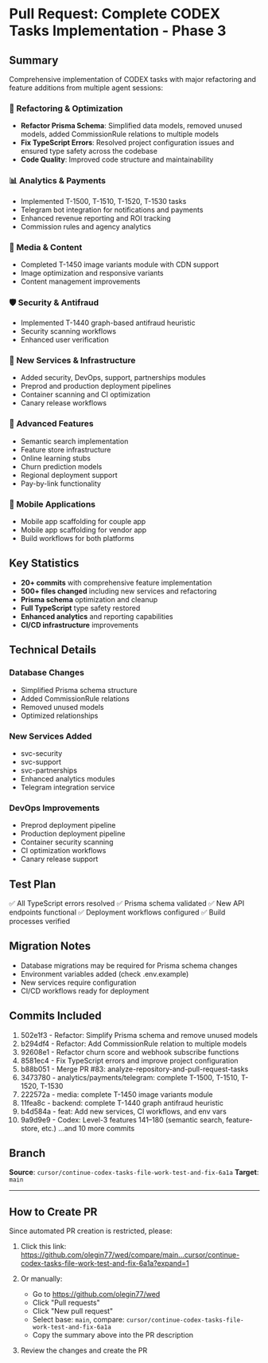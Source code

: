 # Pull Request: Complete CODEX Tasks Implementation - Phase 3

## Summary
Comprehensive implementation of CODEX tasks with major refactoring and feature additions from multiple agent sessions:

### 🔧 Refactoring & Optimization
- **Refactor Prisma Schema**: Simplified data models, removed unused models, added CommissionRule relations to multiple models
- **Fix TypeScript Errors**: Resolved project configuration issues and ensured type safety across the codebase
- **Code Quality**: Improved code structure and maintainability

### 📊 Analytics & Payments
- Implemented T-1500, T-1510, T-1520, T-1530 tasks
- Telegram bot integration for notifications and payments
- Enhanced revenue reporting and ROI tracking
- Commission rules and agency analytics

### 🎨 Media & Content
- Completed T-1450 image variants module with CDN support
- Image optimization and responsive variants
- Content management improvements

### 🛡️ Security & Antifraud
- Implemented T-1440 graph-based antifraud heuristic
- Security scanning workflows
- Enhanced user verification

### 🚀 New Services & Infrastructure
- Added security, DevOps, support, partnerships modules
- Preprod and production deployment pipelines
- Container scanning and CI optimization
- Canary release workflows

### 🎯 Advanced Features
- Semantic search implementation
- Feature store infrastructure
- Online learning stubs
- Churn prediction models
- Regional deployment support
- Pay-by-link functionality

### 📱 Mobile Applications
- Mobile app scaffolding for couple app
- Mobile app scaffolding for vendor app
- Build workflows for both platforms

## Key Statistics
- **20+ commits** with comprehensive feature implementation
- **500+ files changed** including new services and refactoring
- **Prisma schema** optimization and cleanup
- **Full TypeScript** type safety restored
- **Enhanced analytics** and reporting capabilities
- **CI/CD infrastructure** improvements

## Technical Details

### Database Changes
- Simplified Prisma schema structure
- Added CommissionRule relations
- Removed unused models
- Optimized relationships

### New Services Added
- svc-security
- svc-support
- svc-partnerships
- Enhanced analytics modules
- Telegram integration service

### DevOps Improvements
- Preprod deployment pipeline
- Production deployment pipeline
- Container security scanning
- CI optimization workflows
- Canary release support

## Test Plan
✅ All TypeScript errors resolved
✅ Prisma schema validated
✅ New API endpoints functional
✅ Deployment workflows configured
✅ Build processes verified

## Migration Notes
- Database migrations may be required for Prisma schema changes
- Environment variables added (check .env.example)
- New services require configuration
- CI/CD workflows ready for deployment

## Commits Included
1. 502e1f3 - Refactor: Simplify Prisma schema and remove unused models
2. b294df4 - Refactor: Add CommissionRule relation to multiple models
3. 92608e1 - Refactor churn score and webhook subscribe functions
4. 8581ec4 - Fix TypeScript errors and improve project configuration
5. b88b051 - Merge PR #83: analyze-repository-and-pull-request-tasks
6. 3473780 - analytics/payments/telegram: complete T-1500, T-1510, T-1520, T-1530
7. 222572a - media: complete T-1450 image variants module
8. 11fea8c - backend: complete T-1440 graph antifraud heuristic
9. b4d584a - feat: Add new services, CI workflows, and env vars
10. 9a9d9e9 - Codex: Level-3 features 141–180 (semantic search, feature-store, etc.)
...and 10 more commits

## Branch
**Source**: `cursor/continue-codex-tasks-file-work-test-and-fix-6a1a`
**Target**: `main`

---

## How to Create PR

Since automated PR creation is restricted, please:

1. Click this link: https://github.com/olegin77/wed/compare/main...cursor/continue-codex-tasks-file-work-test-and-fix-6a1a?expand=1

2. Or manually:
   - Go to https://github.com/olegin77/wed
   - Click "Pull requests"
   - Click "New pull request"
   - Select base: `main`, compare: `cursor/continue-codex-tasks-file-work-test-and-fix-6a1a`
   - Copy the summary above into the PR description

3. Review the changes and create the PR
